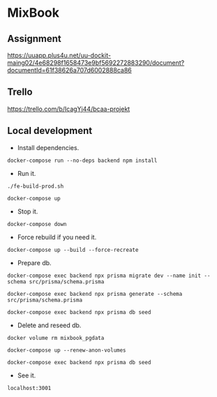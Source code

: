 # MixBook

## Assignment

https://uuapp.plus4u.net/uu-dockit-maing02/4e68298f1658473e9bf5692272883290/document?documentId=61f38626a707d6002888ca86

## Trello

https://trello.com/b/IcagYj44/bcaa-projekt

## Local development

- Install dependencies.

`docker-compose run --no-deps backend npm install`

- Run it.

`./fe-build-prod.sh`

`docker-compose up`

- Stop it.

`docker-compose down`

- Force rebuild if you need it.

`docker-compose up --build --force-recreate`

- Prepare db.
  

`docker-compose exec backend npx prisma migrate dev --name init --schema src/prisma/schema.prisma`


  `docker-compose exec backend npx prisma generate --schema src/prisma/schema.prisma`


  `docker-compose exec backend npx prisma db seed`

- Delete and reseed db.

`docker volume rm mixbook_pgdata`

`docker-compose up --renew-anon-volumes`

`docker-compose exec backend npx prisma db seed`

- See it.

`localhost:3001`
